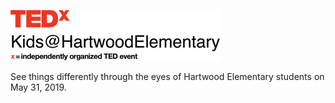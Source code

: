 <a href="https://www.tedxhartwoodelementary.com"><img alt="TEDxKids@HartwoodElementary Logo" src="static/img/logo.jpg" width="335"></a>

See things differently through the eyes of Hartwood Elementary students on May 31, 2019.
